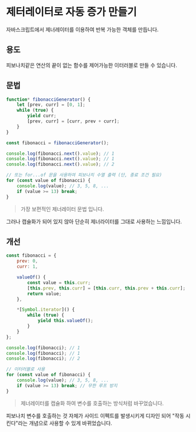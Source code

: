 # 제터레이터로 자동 증가 만들기

자바스크립트에서 제너레이터를 이용하여 반복 가능한 객체를 만듭니다.

## 용도

피보나치같은 연산의 끝이 없는 함수를 제어가능한 이터러블로 만들 수 있습니다.

## 문법

```javascript
function* fibonacciGenerator() {
    let [prev, curr] = [0, 1];
    while (true) {
        yield curr;
        [prev, curr] = [curr, prev + curr];
    }
}

const fibonacci = fibonacciGenerator();

console.log(fibonacci.next().value); // 1
console.log(fibonacci.next().value); // 1
console.log(fibonacci.next().value); // 2

// 또는 for...of 문을 사용하여 피보나치 수열 출력 (단, 종료 조건 필요)
for (const value of fibonacci) {
    console.log(value); // 3, 5, 8, ...
    if (value >= 13) break;
}
```
> 가장 보편적인 제너레이터 문법 입니다.

그러나 캡슐화가 되어 있지 않아 단순히 제너라이터를 그대로 사용하는 느낌입니다.

## 개선

```javascript
const fibonacci = {
    prev: 0,
    curr: 1,

    valueOf() {
        const value = this.curr;
        [this.prev, this.curr] = [this.curr, this.prev + this.curr];
        return value;
    },

    *[Symbol.iterator]() {
        while (true) {
            yield this.valueOf();
        }
    }
};

console.log(fibonacci); // 1
console.log(fibonacci); // 1
console.log(fibonacci); // 2

// 이터러블로 사용
for (const value of fibonacci) {
    console.log(value); // 3, 5, 8, ...
    if (value >= 13) break; // 무한 루프 방지
}
```
> 제너레이터를 캡슐화 하여 변수를 호출하는 방식처럼 바꾸었습니다.

피보나치 변수를 호출하는 것 자체가 사이드 이펙트를 발생시키게 디자인 되어 "작동 시킨다"라는 개념으로 사용할 수 있게 바뀌었습니다.

